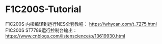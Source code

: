 # F1C200S-Tutorial

F1C200S 内核编译到运行NES全套教程： https://whycan.com/t_7275.html  
F1C200S ST7789运行控制台输出： https://www.cnblogs.com/listenscience/p/13619930.html
